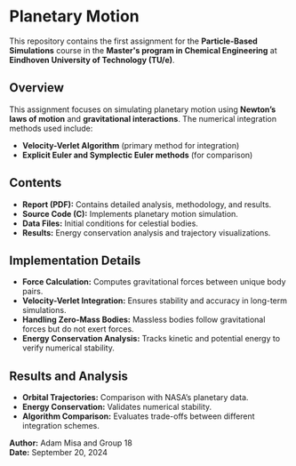 # Planetary Motion

This repository contains the first assignment for the **Particle-Based Simulations** course in the **Master's program in Chemical Engineering** at **Eindhoven University of Technology (TU/e)**.

## Overview
This assignment focuses on simulating planetary motion using **Newton’s laws of motion** and **gravitational interactions**. The numerical integration methods used include:
- **Velocity-Verlet Algorithm** (primary method for integration)
- **Explicit Euler and Symplectic Euler methods** (for comparison)

## Contents
- **Report (PDF):** Contains detailed analysis, methodology, and results.
- **Source Code (C):** Implements planetary motion simulation.
- **Data Files:** Initial conditions for celestial bodies.
- **Results:** Energy conservation analysis and trajectory visualizations.

## Implementation Details
- **Force Calculation:** Computes gravitational forces between unique body pairs.
- **Velocity-Verlet Integration:** Ensures stability and accuracy in long-term simulations.
- **Handling Zero-Mass Bodies:** Massless bodies follow gravitational forces but do not exert forces.
- **Energy Conservation Analysis:** Tracks kinetic and potential energy to verify numerical stability.

## Results and Analysis
- **Orbital Trajectories:** Comparison with NASA’s planetary data.
- **Energy Conservation:** Validates numerical stability.
- **Algorithm Comparison:** Evaluates trade-offs between different integration schemes.

**Author:** Adam Misa and Group 18  
**Date:** September 20, 2024

